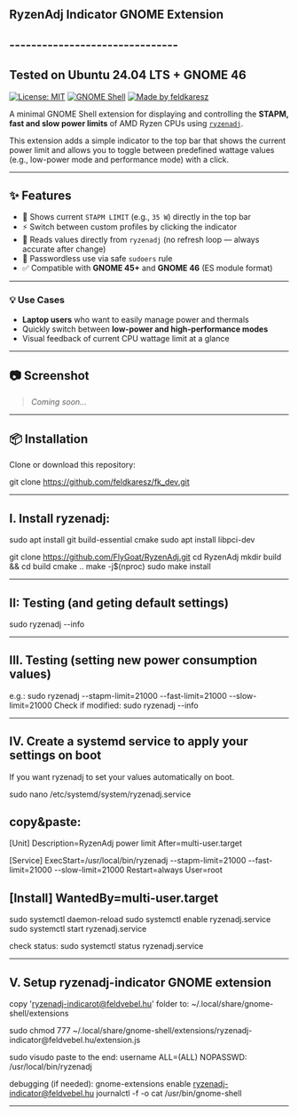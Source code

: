 ## RyzenAdj Indicator GNOME Extension
## -------------------------------


## Tested on Ubuntu 24.04 LTS + GNOME 46


[![License: MIT](https://img.shields.io/badge/License-MIT-yellow.svg)](LICENSE)
[![GNOME Shell](https://img.shields.io/badge/GNOME-45%2B-blue)](https://www.gnome.org)
[![Made by feldkaresz](https://img.shields.io/badge/made%20by-feldkaresz-lightgrey)](https://github.com/feldkaresz)

A minimal GNOME Shell extension for displaying and controlling the **STAPM, fast and slow power limits** of AMD Ryzen CPUs using [`ryzenadj`](https://github.com/FlyGoat/RyzenAdj).

This extension adds a simple indicator to the top bar that shows the current power limit and allows you to toggle between predefined wattage values (e.g., low-power mode and performance mode) with a click.

---

## ✨ Features

- 🔋 Shows current `STAPM LIMIT` (e.g., `35 W`) directly in the top bar
- ⚡ Switch between custom profiles by clicking the indicator
- 🧠 Reads values directly from `ryzenadj` (no refresh loop — always accurate after change)
- 🔐 Passwordless use via safe `sudoers` rule
- ✅ Compatible with **GNOME 45+** and **GNOME 46** (ES module format)

---

### 💡 Use Cases

- **Laptop users** who want to easily manage power and thermals
- Quickly switch between **low-power and high-performance modes**
- Visual feedback of current CPU wattage limit at a glance

---

## 📷 Screenshot

> _Coming soon..._

---

## 📦 Installation

Clone or download this repository:

git clone https://github.com/feldkaresz/fk_dev.git

---

## I. Install ryzenadj:

sudo apt install git build-essential cmake
sudo apt install libpci-dev

git clone https://github.com/FlyGoat/RyzenAdj.git
cd RyzenAdj
mkdir build && cd build
cmake ..
make -j$(nproc)
sudo make install

---

## II: Testing (and geting default settings)

sudo ryzenadj --info

---

## III. Testing (setting new power consumption values)

e.g.: 
sudo ryzenadj --stapm-limit=21000 --fast-limit=21000 --slow-limit=21000
Check if modified:
sudo ryzenadj --info

---

## IV. Create a systemd service to apply your settings on boot

If you want ryzenadj to set your values automatically on boot.

sudo nano /etc/systemd/system/ryzenadj.service

copy&paste: 
-----
[Unit]
Description=RyzenAdj power limit
After=multi-user.target

[Service]
ExecStart=/usr/local/bin/ryzenadj --stapm-limit=21000 --fast-limit=21000 --slow-limit=21000
Restart=always
User=root

[Install]
WantedBy=multi-user.target
----

sudo systemctl daemon-reload
sudo systemctl enable ryzenadj.service
sudo systemctl start ryzenadj.service

check status:
sudo systemctl status ryzenadj.service

---

## V. Setup ryzenadj-indicator GNOME extension
 
copy 'ryzenadj-indicarot@feldvebel.hu' folder to:
~/.local/share/gnome-shell/extensions

sudo chmod 777 ~/.local/share/gnome-shell/extensions/ryzenadj-indicator\@feldvebel.hu/extension.js

sudo visudo
paste to the end: username ALL=(ALL) NOPASSWD: /usr/local/bin/ryzenadj


debugging (if needed):
gnome-extensions enable ryzenadj-indicator@feldvebel.hu
journalctl -f -o cat /usr/bin/gnome-shell 

---

